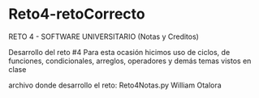 # Reto4-retoCorrecto
RETO 4 - SOFTWARE UNIVERSITARIO (Notas y Creditos)

Desarrollo del reto #4
Para esta ocasión hicimos uso de ciclos, de funciones, condicionales, arreglos, operadores y demás temas vistos en clase

archivo donde desarrollo el reto: Reto4Notas.py
William Otalora
